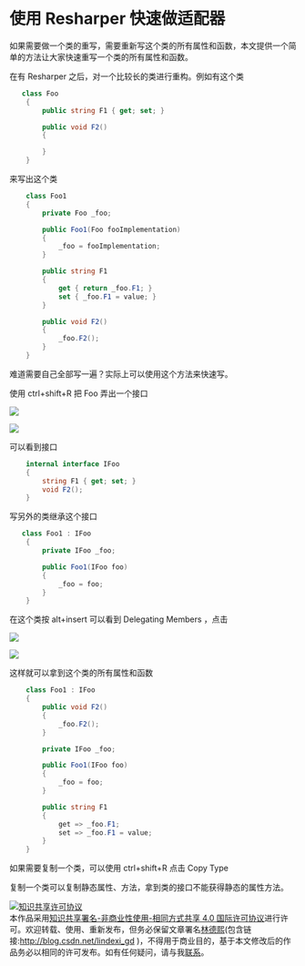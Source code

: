 # 使用 Resharper 快速做适配器

如果需要做一个类的重写，需要重新写这个类的所有属性和函数，本文提供一个简单的方法让大家快速重写一个类的所有属性和函数。

<!--more-->
<!-- CreateTime:2018/8/10 19:16:51 -->


<!-- 标签：Resharper -->

在有 Resharper 之后，对一个比较长的类进行重构。例如有这个类

```csharp
   class Foo
    {
        public string F1 { get; set; }

        public void F2()
        {

        }
    }
```

来写出这个类

```csharp
    class Foo1
    {
        private Foo _foo;

        public Foo1(Foo fooImplementation)
        {
            _foo = fooImplementation;
        }

        public string F1
        {
            get { return _foo.F1; }
            set { _foo.F1 = value; }
        }

        public void F2()
        {
            _foo.F2();
        }
    }
```

难道需要自己全部写一遍？实际上可以使用这个方法来快速写。

使用 ctrl+shift+R 把 Foo 弄出一个接口

![](http://cdn.lindexi.site/34fdad35-5dfe-a75b-2b4b-8c5e313038e2%2F2018123183128.jpg)

![](http://cdn.lindexi.site/34fdad35-5dfe-a75b-2b4b-8c5e313038e2%2F201812318323.jpg)

可以看到接口

```csharp
    internal interface IFoo
    {
        string F1 { get; set; }
        void F2();
    }
```

写另外的类继承这个接口

```csharp
   class Foo1 : IFoo
    {
        private IFoo _foo;

        public Foo1(IFoo foo)
        {
            _foo = foo;
        }
    }
```

在这个类按 alt+insert 可以看到  Delegating Members ，点击

![](http://cdn.lindexi.site/34fdad35-5dfe-a75b-2b4b-8c5e313038e2%2F201812318371.jpg)

![](http://cdn.lindexi.site/34fdad35-5dfe-a75b-2b4b-8c5e313038e2%2F201812318383.jpg)

这样就可以拿到这个类的所有属性和函数

```csharp
    class Foo1 : IFoo
    {
        public void F2()
        {
            _foo.F2();
        }

        private IFoo _foo;

        public Foo1(IFoo foo)
        {
            _foo = foo;
        }

        public string F1
        {
            get => _foo.F1;
            set => _foo.F1 = value;
        }
    }
```

如果需要复制一个类，可以使用 ctrl+shift+R 点击 Copy Type

复制一个类可以复制静态属性、方法，拿到类的接口不能获得静态的属性方法。

<a rel="license" href="http://creativecommons.org/licenses/by-nc-sa/4.0/"><img alt="知识共享许可协议" style="border-width:0" src="https://licensebuttons.net/l/by-nc-sa/4.0/88x31.png" /></a><br />本作品采用<a rel="license" href="http://creativecommons.org/licenses/by-nc-sa/4.0/">知识共享署名-非商业性使用-相同方式共享 4.0 国际许可协议</a>进行许可。欢迎转载、使用、重新发布，但务必保留文章署名[林德熙](http://blog.csdn.net/lindexi_gd)(包含链接:http://blog.csdn.net/lindexi_gd )，不得用于商业目的，基于本文修改后的作品务必以相同的许可发布。如有任何疑问，请与我[联系](mailto:lindexi_gd@163.com)。